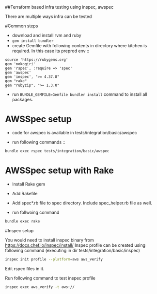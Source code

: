 ##Terraform based infra testing using inspec, awspec 

There are multiple  ways infra can be tested

#Common steps
- download and install rvm and ruby
-  ```gem install bundler```
- create Gemfile with following contents in directory where kitchen is required. In this case its preprod env ::
```
source 'https://rubygems.org'
gem 'nokogiri'
gem 'rspec', :require => 'spec'
gem 'awspec'
gem 'inspec', ">= 4.37.8"
gem "rake"
gem "rubyzip", ">= 1.3.0"
```
- run ```BUNDLE_GEMFILE=Gemfile bundler install``` command to install all packages.

# AWSSpec setup
- code for awspec is available in tests/integration/basic/awspec

- run following commands ::
```sh
bundle exec rspec tests/integration/basic/awspec

```
# AWSSpec setup with Rake
- Install Rake gem
- Add Rakefile
- Add spec*.rb file to spec directory. Include spec_helper.rb file as well.

- run follwoing command
```sh
bundle exec rake
```
#Inspec setup

You would need to install inspec binary from https://docs.chef.io/inspec/install/ 
Inspec profile can be created using following command (executing in dir tests/integration/basic/inspec)
```sh
inspec init profile --platform=aws aws_verify
```
Edit rspec files in it.

Run following command to test inspec profile
```sh
inspec exec aws_verify -t aws://
```
